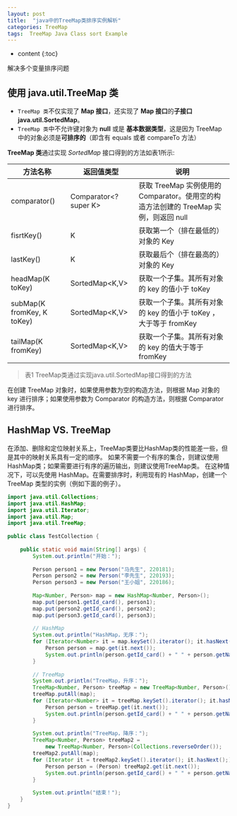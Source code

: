 ```yaml
---
layout: post
title:  "java中的TreeMap类排序实例解析"
categories: TreeMap 
tags:  TreeMap Java Class sort Example 
---
```


* content
{:toc}

解决多个变量排序问题







## 使用 java.util.TreeMap 类 



* `TreeMap 类`不仅实现了 **Map 接口**，还实现了 **Map 接口**的**子接口 java.util.SortedMap**。 
* `TreeMap 类`中不允许键对象为 **null** 或是 **基本数据类型**，这是因为 TreeMap 中的对象必须是**可排序的**（即含有 equals 或者 compareTo 方法） 

**TreeMap 类**通过实现 *SortedMap* 接口得到的方法如表1所示: 

方法名称         |	返回值类型             | 说明
-----------------|-------------------------|-------
comparator()	 |Comparator<? super K>    |获取 TreeMap 实例使用的 Comparator。使用空的构造方法创建的 TreeMap 实例，则返回 null
fisrtKey()       |	K 	                   |获取第一个（排在最低的）对象的 Key
lastKey()	     |  K	                   |获取最后个（排在最高的）对象的 Key
headMap(K toKey) |	SortedMap<K,V>         |	获取一个子集。其所有对象的 key 的值小于 toKey
subMap(K fromKey, K toKey)|	SortedMap<K,V> |	获取一个子集。其所有对象的 key 的值小于 toKey ，大于等于 fromKey
tailMap(K fromKey)|	SortedMap<K,V>	       |获取一个子集。其所有对象的 key 的值大于等于 fromKey

>表1 TreeMap类通过实现java.util.SortedMap接口得到的方法 

在创建 TreeMap 对象时，如果使用参数为空的构造方法，则根据 Map 对象的 key 进行排序；如果使用参数为 Comparator 的构造方法，则根据 Comparator 进行排序。 


## HashMap VS. TreeMap 

在添加、删除和定位映射关系上，TreeMap类要比HashMap类的性能差一些，但是其中的映射关系具有一定的顺序。 
如果不需要一个有序的集合，则建议使用HashMap类；如果需要进行有序的遍历输出，则建议使用TreeMap类。  在这种情况下，可以先使用 HashMap。在需要排序时，利用现有的 HashMap，创建一个 TreeMap 类型的实例（例如下面的例子）。 

```Java
import java.util.Collections;  
import java.util.HashMap;  
import java.util.Iterator;  
import java.util.Map;  
import java.util.TreeMap;  
  
public class TestCollection {  
  
    public static void main(String[] args) {  
        System.out.println("开始：");    
                
        Person person1 = new Person("马先生", 220181);  
        Person person2 = new Person("李先生", 220193);  
        Person person3 = new Person("王小姐", 220186);  
          
        Map<Number, Person> map = new HashMap<Number, Person>();  
        map.put(person1.getId_card(), person1);  
        map.put(person2.getId_card(), person2);  
        map.put(person3.getId_card(), person3);  
          
        // HashMap  
        System.out.println("HashMap，无序：");  
        for (Iterator<Number> it = map.keySet().iterator(); it.hasNext();) {  
            Person person = map.get(it.next());  
            System.out.println(person.getId_card() + " " + person.getName());  
        }  
          
        // TreeMap  
        System.out.println("TreeMap，升序：");  
        TreeMap<Number, Person> treeMap = new TreeMap<Number, Person>();  
        treeMap.putAll(map);  
        for (Iterator<Number> it = treeMap.keySet().iterator(); it.hasNext();) {  
            Person person = treeMap.get(it.next());  
            System.out.println(person.getId_card() + " " + person.getName());  
        }  
          
        System.out.println("TreeMap，降序：");  
        TreeMap<Number, Person> treeMap2 =   
            new TreeMap<Number, Person>(Collections.reverseOrder());  
        treeMap2.putAll(map);  
        for (Iterator it = treeMap2.keySet().iterator(); it.hasNext();) {  
            Person person = (Person) treeMap2.get(it.next());  
            System.out.println(person.getId_card() + " " + person.getName());  
        }  
          
        System.out.println("结束！");  
    }  
}  
```


